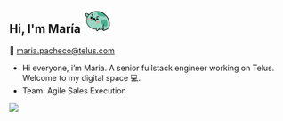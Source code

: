 ## Hi, I'm María <picture> <img alt="catcode" src="https://github.com/mariacacacho/mariacacacho/blob/main/giphy1-ezgif.com-webp-to-gif-converter.gif" width='50'> </picture>

💌  <a href="mailto:maria.pacheco@telus.com">maria.pacheco@telus.com</a>

- Hi everyone, i’m Maria.  A senior fullstack engineer working on Telus. Welcome to my digital space 💻.
- Team: Agile Sales Execution

<p><a href="https://www.linkedin.com/in/mar%C3%ADa-pacheco-30682820b/"><img src="https://img.shields.io/badge/linkedin-%230077B5.svg?&style=for-the-badge&logo=linkedin&logoColor=white" height=25></a></p>

